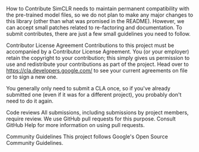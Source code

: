 How to Contribute
SimCLR needs to maintain permanent compatibility with the pre-trained model files, so we do not plan to make any major changes to this library (other than what was promised in the README). However, we can accept small patches related to re-factoring and documentation. To submit contributes, there are just a few small guidelines you need to follow.

Contributor License Agreement
Contributions to this project must be accompanied by a Contributor License Agreement. You (or your employer) retain the copyright to your contribution; this simply gives us permission to use and redistribute your contributions as part of the project. Head over to https://cla.developers.google.com/ to see your current agreements on file or to sign a new one.

You generally only need to submit a CLA once, so if you've already submitted one (even if it was for a different project), you probably don't need to do it again.

Code reviews
All submissions, including submissions by project members, require review. We use GitHub pull requests for this purpose. Consult GitHub Help for more information on using pull requests.

Community Guidelines
This project follows Google's Open Source Community Guidelines.